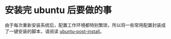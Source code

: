 # 安装完 ubuntu 后要做的事

由于每次重新安装系统后，配置工作环境都特别繁琐，所以将一些常用配置封装成了一键安装的脚本，请阅读 [ubuntu-post-install](https://github.com/stanxing/ubuntu-post-install)。
